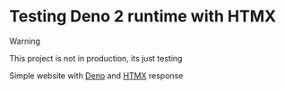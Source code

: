 # Testing Deno 2 runtime with HTMX

> [!WARNING]
> This project is not in production, its just testing

Simple website with [Deno](https://deno.com/) and [HTMX](https://htmx.org/) response